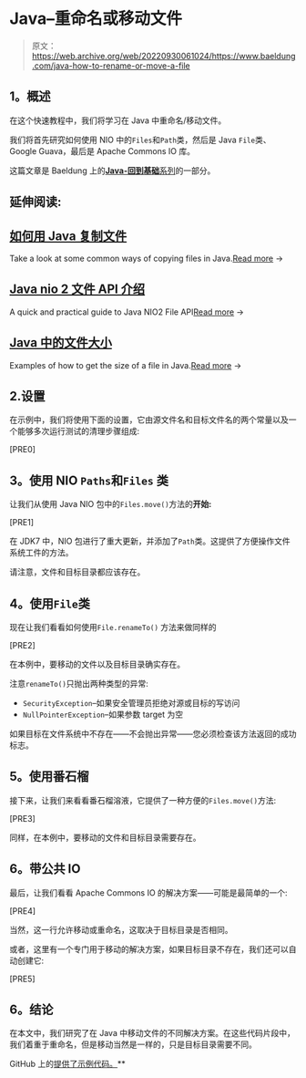 # Java–重命名或移动文件

> 原文：<https://web.archive.org/web/20220930061024/https://www.baeldung.com/java-how-to-rename-or-move-a-file>

## **1。概述**

在这个快速教程中，我们将学习在 Java 中重命名/移动文件。

我们将首先研究如何使用 NIO 中的`Files`和`Path`类，然后是 Java `File`类、Google Guava，最后是 Apache Commons IO 库。

这篇文章是 Baeldung 上的[**Java-回到基础**系列](/web/20221013193919/https://www.baeldung.com/java-tutorial "The Java Guide on IO and Collections")的一部分。

## 延伸阅读:

## [如何用 Java 复制文件](/web/20221013193919/https://www.baeldung.com/java-copy-file)

Take a look at some common ways of copying files in Java.[Read more](/web/20221013193919/https://www.baeldung.com/java-copy-file) →

## [Java nio 2 文件 API 介绍](/web/20221013193919/https://www.baeldung.com/java-nio-2-file-api)

A quick and practical guide to Java NIO2 File API[Read more](/web/20221013193919/https://www.baeldung.com/java-nio-2-file-api) →

## [Java 中的文件大小](/web/20221013193919/https://www.baeldung.com/java-file-size)

Examples of how to get the size of a file in Java.[Read more](/web/20221013193919/https://www.baeldung.com/java-file-size) →

## 2.设置

在示例中，我们将使用下面的设置，它由源文件名和目标文件名的两个常量以及一个能够多次运行测试的清理步骤组成:

[PRE0]

## **3。使用 NIO `Paths`和`Files` 类**

让我们从使用 Java NIO 包中的`Files.move()`方法的**开始:**

[PRE1]

在 JDK7 中，NIO 包进行了重大更新，并添加了`Path`类。这提供了方便操作文件系统工件的方法。

请注意，文件和目标目录都应该存在。

## **4。使用`File`类**

现在让我们看看如何使用`File.renameTo()` 方法来做同样的

[PRE2]

在本例中，要移动的文件以及目标目录确实存在。

注意`renameTo()`只抛出两种类型的异常:

*   `SecurityException`–如果安全管理员拒绝对源或目标的写访问
*   `NullPointerException`–如果参数 target 为空

如果目标在文件系统中不存在——不会抛出异常——您必须检查该方法返回的成功标志。

## **5。使用番石榴**

接下来，让我们来看看番石榴溶液，它提供了一种方便的`Files.move()`方法:

[PRE3]

同样，在本例中，要移动的文件和目标目录需要存在。

## **6。带公共 IO**

最后，让我们看看 Apache Commons IO 的解决方案——可能是最简单的一个:

[PRE4]

当然，这一行允许移动或重命名，这取决于目标目录是否相同。

或者，这里有一个专门用于移动的解决方案，如果目标目录不存在，我们还可以自动创建它:

[PRE5]

## **6。结论**

在本文中，我们研究了在 Java 中移动文件的不同解决方案。在这些代码片段中，我们着重于重命名，但是移动当然是一样的，只是目标目录需要不同。

GitHub 上的[提供了示例代码。](https://web.archive.org/web/20221013193919/https://github.com/eugenp/tutorials/tree/master/core-java-modules/core-java-io)**